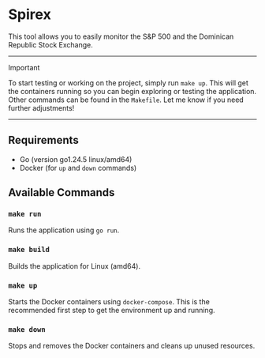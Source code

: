 # Spirex

This tool allows you to easily monitor the S&P 500 and the Dominican Republic Stock Exchange.

--- 
>[!IMPORTANT]
> To start testing or working on the project, simply run `make up`. This will get the containers running so you can begin exploring or testing the application. Other commands can be found in the `Makefile`. Let me know if you need further adjustments!
---

## Requirements

- Go (version go1.24.5 linux/amd64)
- Docker (for `up` and `down` commands)

## Available Commands

### `make run`
Runs the application using `go run`.

### `make build`
Builds the application for Linux (amd64).

### `make up`
Starts the Docker containers using `docker-compose`. This is the recommended first step to get the environment up and running.

### `make down`
Stops and removes the Docker containers and cleans up unused resources.
